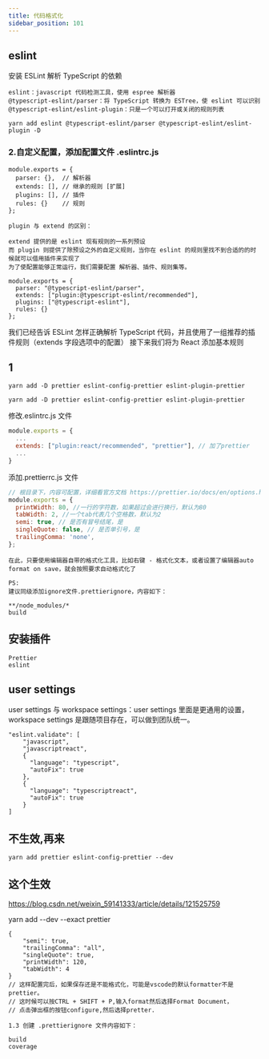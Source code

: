 ```yaml
---
title: 代码格式化
sidebar_position: 101
---
```


## eslint

安装 ESLint 解析 TypeScript 的依赖
```
eslint：javascript 代码检测工具，使用 espree 解析器
@typescript-eslint/parser：将 TypeScript 转换为 ESTree，使 eslint 可以识别
@typescript-eslint/eslint-plugin：只是一个可以打开或关闭的规则列表
```

```
yarn add eslint @typescript-eslint/parser @typescript-eslint/eslint-plugin -D
```

### 2.自定义配置，添加配置文件 .eslintrc.js

```
module.exports = {
  parser: {},  // 解析器
  extends: [], // 继承的规则 [扩展]
  plugins: [], // 插件
  rules: {}    // 规则
};
```

```
plugin 与 extend 的区别：

extend 提供的是 eslint 现有规则的一系列预设
而 plugin 则提供了除预设之外的自定义规则，当你在 eslint 的规则里找不到合适的的时候就可以借用插件来实现了
为了使配置能够正常运行，我们需要配置 解析器、插件、规则集等。

module.exports = {
  parser: "@typescript-eslint/parser",
  extends: ["plugin:@typescript-eslint/recommended"],
  plugins: ["@typescript-eslint"],
  rules: {}
};
```

我们已经告诉 ESLint 怎样正确解析 TypeScript 代码，并且使用了一组推荐的插件规则（extends 字段选项中的配置）
接下来我们将为 React 添加基本规则

## 1

```
yarn add -D prettier eslint-config-prettier eslint-plugin-prettier

yarn add -D prettier eslint-config-prettier eslint-plugin-prettier

```

修改.eslintrc.js 文件

```js
module.exports = {
  ...
  extends: ["plugin:react/recommended", "prettier"], // 加了prettier
  ...
}
```

添加.prettierrc.js 文件

```js
// 根目录下，内容可配置，详细看官方文档 https://prettier.io/docs/en/options.html
module.exports = {
  printWidth: 80, //一行的字符数，如果超过会进行换行，默认为80
  tabWidth: 2, //一个tab代表几个空格数，默认为2
  semi: true, // 是否有冒号结尾，是
  singleQuote: false, // 是否单引号，是
  trailingComma: 'none',
};
```

```
在此，只要使用编辑器自带的格式化工具，比如右键 - 格式化文本，或者设置了编辑器auto format on save，就会按照要求自动格式化了

PS:
建议同级添加ignore文件.prettierignore，内容如下：

**/node_modules/*
build
```

## 安装插件

```
Prettier
eslint
```

## user settings

user settings 与 workspace settings：user settings 里面是更通用的设置，workspace settings 是跟随项目存在，可以做到团队统一。

```
"eslint.validate": [
    "javascript",
    "javascriptreact",
    {
      "language": "typescript",
      "autoFix": true
    },
    {
      "language": "typescriptreact",
      "autoFix": true
    }
]
```

## 不生效,再来

```
yarn add prettier eslint-config-prettier --dev
```

## 这个生效

https://blog.csdn.net/weixin_59141333/article/details/121525759

yarn add --dev --exact prettier

```
{
    "semi": true,
    "trailingComma": "all",
    "singleQuote": true,
    "printWidth": 120,
    "tabWidth": 4
}
// 这样配置完后，如果保存还是不能格式化，可能是vscode的默认formatter不是prettier。
// 这时候可以按CTRL + SHIFT + P,输入format然后选择Format Document，
// 点击弹出框的按钮configure,然后选择pretter.
```

```
1.3 创建 .prettierignore 文件内容如下：

build
coverage
```
